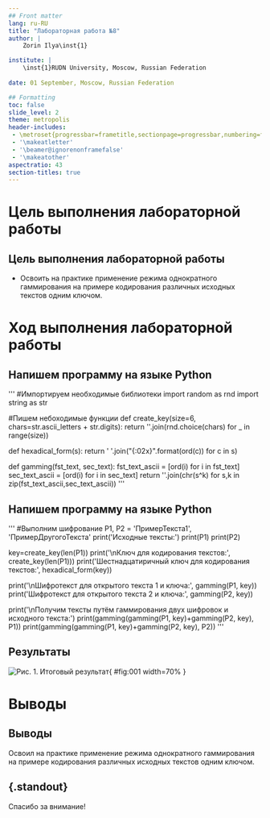 ```yaml
---
## Front matter
lang: ru-RU
title: "Лабораторная работа №8"
author: |
	Zorin Ilya\inst{1}

institute: |
	\inst{1}RUDN University, Moscow, Russian Federation
	
date: 01 September, Moscow, Russian Federation

## Formatting
toc: false
slide_level: 2
theme: metropolis
header-includes: 
 - \metroset{progressbar=frametitle,sectionpage=progressbar,numbering=fraction}
 - '\makeatletter'
 - '\beamer@ignorenonframefalse'
 - '\makeatother'
aspectratio: 43
section-titles: true
---
```


# Цель выполнения лабораторной работы

## Цель выполнения лабораторной работы

- Освоить на практике применение режима однократного гаммирования на примере кодирования различных исходных текстов одним ключом.

# Ход выполнения лабораторной работы

## Напишем программу на языке Python 
'''
#Импортируем необходимые библиотеки
import random as rnd
import string as str

#Пишем небоходимые функции
def create_key(size=6, chars=str.ascii_letters + str.digits):
    return ''.join(rnd.choice(chars) for _ in range(size))

def hexadical_form(s):
    return ' '.join("{:02x}".format(ord(c)) for c in s)

def gamming(fst_text, sec_text):
    fst_text_ascii = [ord(i) for i in fst_text]
    sec_text_ascii = [ord(i) for i in sec_text]
    return ''.join(chr(s^k) for s,k in zip(fst_text_ascii,sec_text_ascii))
'''
## Напишем программу на языке Python 
'''
#Выполним шифрование 
P1, P2 = 'ПримерТекста1', 'ПримерДругогоТекста'
print('Исходные тексты:')
print(P1)
print(P2)

key=create_key(len(P1))
print('\nКлюч для кодирования текстов:', create_key(len(P1)))
print('Шестнадцатиричный ключ для кодирования текстов:', hexadical_form(key))

print('\nШифротекст для открытого текста 1 и ключа:', gamming(P1, key))
print('Шифротекст для открытого текста 2 и ключа:', gamming(P2, key))

print('\nПолучим тексты путём гаммирования двух шифровок и исходного текста:')
print(gamming(gamming(P1, key)+gamming(P2, key), P1))
print(gamming(gamming(P1, key)+gamming(P2, key), P2))
'''
## Результаты
![Рис. 1. Итоговый результат](images/1.png){ #fig:001 width=70% }

# Выводы

## Выводы

Освоил на практике применение режима однократного гаммирования на примере кодирования различных исходных текстов одним ключом.

## {.standout}

Спасибо за внимание!